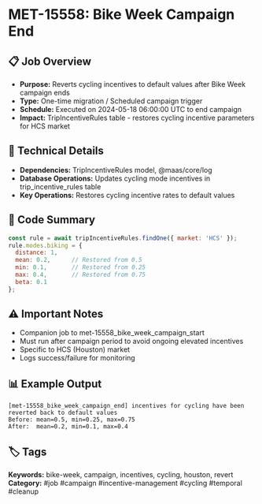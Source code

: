 # MET-15558: Bike Week Campaign End

## 📋 Job Overview
- **Purpose:** Reverts cycling incentives to default values after Bike Week campaign ends
- **Type:** One-time migration / Scheduled campaign trigger
- **Schedule:** Executed on 2024-05-18 06:00:00 UTC to end campaign
- **Impact:** TripIncentiveRules table - restores cycling incentive parameters for HCS market

## 🔧 Technical Details
- **Dependencies:** TripIncentiveRules model, @maas/core/log
- **Database Operations:** Updates cycling mode incentives in trip_incentive_rules table
- **Key Operations:** Restores cycling incentive rates to default values

## 📝 Code Summary
```javascript
const rule = await tripIncentiveRules.findOne({ market: 'HCS' });
rule.modes.biking = {
  distance: 1,
  mean: 0.2,      // Restored from 0.5
  min: 0.1,       // Restored from 0.25
  max: 0.4,       // Restored from 0.75
  beta: 0.1
};
```

## ⚠️ Important Notes
- Companion job to met-15558_bike_week_campaign_start
- Must run after campaign period to avoid ongoing elevated incentives
- Specific to HCS (Houston) market
- Logs success/failure for monitoring

## 📊 Example Output
```
[met-15558_bike_week_campaign_end] incentives for cycling have been reverted back to default values
Before: mean=0.5, min=0.25, max=0.75
After:  mean=0.2, min=0.1, max=0.4
```

## 🏷️ Tags
**Keywords:** bike-week, campaign, incentives, cycling, houston, revert
**Category:** #job #campaign #incentive-management #cycling #temporal #cleanup